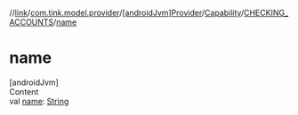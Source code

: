 //[link](../../../../index.md)/[com.tink.model.provider](../../../index.md)/[[androidJvm]Provider](../../index.md)/[Capability](../index.md)/[CHECKING_ACCOUNTS](index.md)/[name](name.md)



# name  
[androidJvm]  
Content  
val [name](name.md): [String](https://kotlinlang.org/api/latest/jvm/stdlib/kotlin/-string/index.html)  



